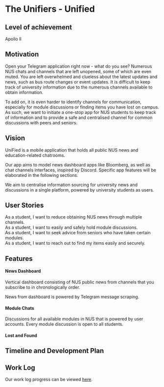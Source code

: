 # The Unifiers - Unified

## Level of achievement
Apollo II

## Motivation
Open your Telegram application right now - what do you see? Numerous NUS chats and channels that are left unopened, some of which are even muted. You are left overwhelmed and clueless about the latest updates and news, such as bus route changes or event updates. It is difficult to keep track of university information due to the numerous channels available to obtain information. 

To add on, it is even harder to identify channels for communication, especially for module discussions or finding items you have lost on campus. As such, we want to initiate a one-stop app for NUS students to keep track of information and to provide a safe and centralised channel for common discussions with peers and seniors.

## Vision
UniFied is a mobile application that holds all public NUS news and education-related chatrooms.

Our app aims to model news dashboard apps like Bloomberg, as well as chat channels interfaces, inspired by Discord.
Specific app features will be elaborated in the following sections.

We aim to centralise information sourcing for university news and discussions in a single platform, powered by university students as users.

## User Stories
As a student, I want to reduce obtaining NUS news through multiple channels.   
As a student, I want to easily and safely hold module discussions.  
As a student, I want to seek advice from seniors who have taken certain modules.  
As a student, I want to reach out to find my items easily and securely.

## Features
#### News Dashboard
Vertical dashboard consisting of NUS public news from channels that you subscribe to in chronologically order.

News from dashboard is powered by Telegram message scraping.

#### Module Chats
Discussions for all available modules in NUS that is powered by user accounts. Every module discussion is open to all students.

#### Lost and Found


## Timeline and Development Plan

## Work Log
Our work log progress can be viewed [here](https://docs.google.com/spreadsheets/d/1dZPBE9q3Wi53JRkHT7QbWKUXcH8DfDbGEQ3-4UzmaF8/edit?usp=sharing).